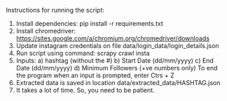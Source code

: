 Instructions for running the script:

1) Install dependencies: pip install -r requirements.txt
3) Install chromedriver: https://sites.google.com/a/chromium.org/chromedriver/downloads
3) Update instagram credentials on file data/login_data/login_details.json
4) Run script using command: scrapy crawl insta
5) Inputs:  a) hashtag (without the #)
			b) Start Date (dd/mm/yyyy)
			c) End Date (dd/mm/yyyy)
			d) Minimum Followers (+ve numbers only)
	To end the program when an input is prompted, enter Ctrs + Z
6) Extracted data is saved in location data/extracted_data/HASHTAG.json
7) It takes a lot of time. So, you need to be patient.